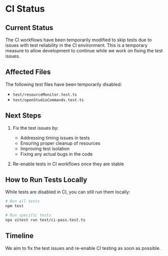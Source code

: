 # CI Status

## Current Status

The CI workflows have been temporarily modified to skip tests due to issues with test reliability in the CI environment. This is a temporary measure to allow development to continue while we work on fixing the test issues.

## Affected Files

The following test files have been temporarily disabled:
- `test/resourceMonitor.test.ts`
- `test/openStudioCommands.test.ts`

## Next Steps

1. Fix the test issues by:
   - Addressing timing issues in tests
   - Ensuring proper cleanup of resources
   - Improving test isolation
   - Fixing any actual bugs in the code

2. Re-enable tests in CI workflows once they are stable

## How to Run Tests Locally

While tests are disabled in CI, you can still run them locally:

```bash
# Run all tests
npm test

# Run specific tests
npx vitest run test/ci-pass.test.ts
```

## Timeline

We aim to fix the test issues and re-enable CI testing as soon as possible.